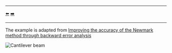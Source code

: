 ***
[⬅️](../017/README.md "Previous example")
[➡️](../019/README.md "Next example")
***
The example is adapted from [Improving the accuracy of the Newmark method through backward error analysis](https://doi.org/10.1007/s00466-024-02580-3)

![Cantilever beam](cantilever_beam.png)

